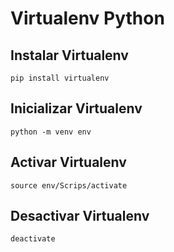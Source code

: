 # Virtualenv Python

## Instalar Virtualenv

`pip install virtualenv`

## Inicializar Virtualenv

`python -m venv env`

## Activar Virtualenv

`source env/Scrips/activate`

## Desactivar Virtualenv

`deactivate`
